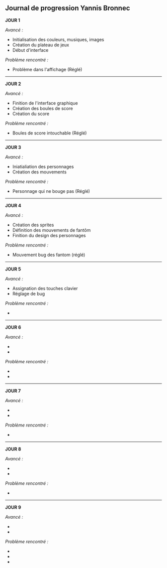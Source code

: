 ## Journal de progression Yannis Bronnec

**JOUR 1**

_Avancé :_

- Initialisation des couleurs, musiques, images
- Création du plateau de jeux
- Début d'interface

_Problème rencontré :_

- Problème dans l'affichage (Réglé)

_____________________________________________________________________________________________________________________________________________________________

**JOUR 2**

_Avancé :_

- Finition de l'interface graphique
- Création des boules de score
- Création du score

_Problème rencontré :_

- Boules de score intouchable (Réglé)
_____________________________________________________________________________________________________________________________________________________________

**JOUR 3**

_Avancé :_

- Iniatialiation des personnages
- Création des mouvements 

_Problème rencontré :_

- Personnage qui ne bouge pas (Réglé)


_____________________________________________________________________________________________________________________________________________________________

**JOUR 4**

_Avancé :_

- Création des sprites
- Définition des mouvements de fantôm
- Finition du design des personnages

_Problème rencontré :_

- Mouvement bug des fantom (réglé)


_____________________________________________________________________________________________________________________________________________________________

**JOUR 5**

_Avancé :_

- Assignation des touches clavier
- Réglage de bug

_Problème rencontré :_

- 
_____________________________________________________________________________________________________________________________________________________________

**JOUR 6**

_Avancé :_

- 
- 

_Problème rencontré :_

- 
- 

_____________________________________________________________________________________________________________________________________________________________

**JOUR 7**

_Avancé :_

-
-

_Problème rencontré :_

- 
_____________________________________________________________________________________________________________________________________________________________

**JOUR 8**

_Avancé :_

- 
- 

_Problème rencontré :_

- 

_____________________________________________________________________________________________________________________________________________________________

**JOUR 9**

_Avancé :_

- 
- 

_Problème rencontré :_

-
-
-

